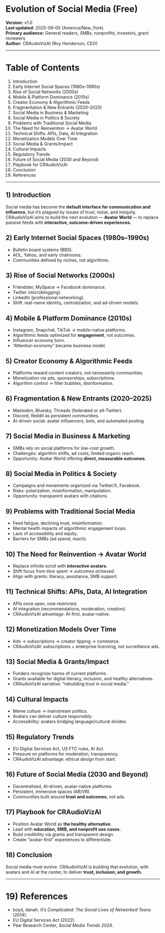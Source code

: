 # Evolution of Social Media (Free)

**Version:** v1.0  
**Last updated:** 2025-09-05 (America/New_York)  
**Primary audience:** General readers, SMBs, nonprofits, investors, grant reviewers  
**Author:** CRAudioVizAI (Roy Henderson, CEO)  

---
# Table of Contents
1. Introduction  
2. Early Internet Social Spaces (1980s–1990s)  
3. Rise of Social Networks (2000s)  
4. Mobile & Platform Dominance (2010s)  
5. Creator Economy & Algorithmic Feeds  
6. Fragmentation & New Entrants (2020–2025)  
7. Social Media in Business & Marketing  
8. Social Media in Politics & Society  
9. Problems with Traditional Social Media  
10. The Need for Reinvention → Avatar World  
11. Technical Shifts: APIs, Data, AI Integration  
12. Monetization Models Over Time  
13. Social Media & Grants/Impact  
14. Cultural Impacts  
15. Regulatory Trends  
16. Future of Social Media (2030 and Beyond)  
17. Playbook for CRAudioVizAI  
18. Conclusion  
19. References  

---
## 1) Introduction
Social media has become the **default interface for communication and influence**, but it’s plagued by issues of trust, noise, and inequity. CRAudioVizAI aims to build the next evolution — **Avatar World** — to replace passive feeds with **interactive, outcome-driven experiences.**

## 2) Early Internet Social Spaces (1980s–1990s)
- Bulletin board systems (BBS).  
- AOL, Yahoo, and early chatrooms.  
- Communities defined by niches, not algorithms.

## 3) Rise of Social Networks (2000s)
- Friendster, MySpace → Facebook dominance.  
- Twitter (microblogging).  
- LinkedIn (professional networking).  
- Shift: real-name identity, centralization, and ad-driven models.

## 4) Mobile & Platform Dominance (2010s)
- Instagram, Snapchat, TikTok → mobile-native platforms.  
- Algorithmic feeds optimized for **engagement**, not outcomes.  
- Influencer economy born.  
- “Attention economy” became business model.

## 5) Creator Economy & Algorithmic Feeds
- Platforms reward content creators, not necessarily communities.  
- Monetization via ads, sponsorships, subscriptions.  
- Algorithm control → filter bubbles, disinformation.

## 6) Fragmentation & New Entrants (2020–2025)
- Mastodon, Bluesky, Threads (federated or alt-Twitter).  
- Discord, Reddit as persistent communities.  
- AI-driven social: avatar influencers, bots, and automated posting.

## 7) Social Media in Business & Marketing
- SMBs rely on social platforms for low-cost growth.  
- Challenges: algorithm shifts, ad costs, limited organic reach.  
- Opportunity: Avatar World offering **direct, measurable outcomes**.

## 8) Social Media in Politics & Society
- Campaigns and movements organized via Twitter/X, Facebook.  
- Risks: polarization, misinformation, manipulation.  
- Opportunity: transparent avatars with citations.

## 9) Problems with Traditional Social Media
- Feed fatigue, declining trust, misinformation.  
- Mental health impacts of algorithmic engagement loops.  
- Lack of accessibility and equity.  
- Barriers for SMBs (ad spend, reach).

## 10) The Need for Reinvention → Avatar World
- Replace infinite scroll with **interactive avatars.**  
- Shift focus from *time spent* → *outcomes achieved*.  
- Align with grants: literacy, assistance, SMB support.

## 11) Technical Shifts: APIs, Data, AI Integration
- APIs once open, now restricted.  
- AI integration (recommendations, moderation, creation).  
- CRAudioVizAI advantage: AI-first, avatar-native.

## 12) Monetization Models Over Time
- Ads → subscriptions → creator tipping → commerce.  
- CRAudioVizAI: subscriptions + enterprise licensing, not surveillance ads.

## 13) Social Media & Grants/Impact
- Funders recognize harms of current platforms.  
- Grants available for digital literacy, inclusion, and healthy alternatives.  
- CRAudioVizAI narrative: “rebuilding trust in social media.”

## 14) Cultural Impacts
- Meme culture → mainstream politics.  
- Avatars can deliver culture responsibly.  
- Accessibility: avatars bridging language/cultural divides.

## 15) Regulatory Trends
- EU Digital Services Act, US FTC rules, AI Act.  
- Pressure on platforms for moderation, transparency.  
- CRAudioVizAI advantage: ethical design from start.

## 16) Future of Social Media (2030 and Beyond)
- Decentralized, AI-driven, avatar-native platforms.  
- Persistent, immersive spaces (AR/VR).  
- Communities built around **trust and outcomes**, not ads.

## 17) Playbook for CRAudioVizAI
- Position Avatar World as **the healthy alternative**.  
- Lead with **education, SMB, and nonprofit use cases.**  
- Build credibility via grants and transparent design.  
- Create “avatar-first” experiences to differentiate.

## 18) Conclusion
Social media must evolve. CRAudioVizAI is building that evolution, with avatars and AI at the center, to deliver **trust, inclusion, and growth.**

---
# 19) References
- boyd, danah. *It’s Complicated: The Social Lives of Networked Teens* (2014).  
- EU Digital Services Act (2022).  
- Pew Research Center, *Social Media Trends 2024*.  
